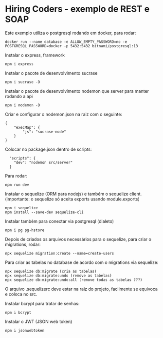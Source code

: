 # Hiring Coders - exemplo de REST e SOAP

Este exemplo utiliza o postgresql rodando em docker, para rodar:
```
docker run --name database -e ALLOW_EMPTY_PASSWORD=no -e POSTGRESQL_PASSWORD=docker -p 5432:5432 bitnami/postgresql:13
```
Instalar o express, framework 
```
npm i express
```
Instalar o pacote de desenvolvimento sucrase
```
npm i sucrase -D
```

Instalar o pacote de desenvolvimento nodemon que server para manter rodando a api
```
npm i nodemon -D
```
Criar e configurar o nodemon.json na raiz com o seguinte:
```
{
    "execMap": {
        "js": "sucrase-node"
    }
}
```
Colocar no package.json dentro de scripts:
```
  "scripts": {
    "dev": "nodemon src/server"
  }
```
Para rodar:
```
npm run dev
```
Instalar o sequelize (ORM para nodejs) e também o sequelize client. (importante: o sequelize só aceita exports usando module.exports)
```
npm i sequelize
npm install --save-dev sequelize-cli
```
Instalar também para conectar via postgresql (dialeto)
```
npm i pg pg-hstore
```
Depois de criados os arquivos necessários para o sequelize, para criar o migrations, rodar:
```
npx sequelize migration:create --name=create-users
```
Para criar as tabelas no database de acordo com o migrations via sequelize:
```
npx sequelize db:migrate (cria as tabelas)
npx sequelize db:migrate:undo (remove as tabelas)
npx sequelize db:migrate:undo:all (remove todas as tabelas ???)
```
O arquivo .sequelizerc deve estar na raiz do projeto, facilmente se equivoca e coloca no src.

Instalar bcrypt para tratar de senhas:
```
npm i bcrypt
```
Instalar o JWT (JSON web token)
```
npm i jsonwebtoken
```


